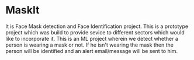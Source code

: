 # MaskIt
It is Face Mask detection and Face Identification project. 
This is a prototype project which was build to provide sevice to different sectors which would like to incorporate it. This is an ML project wherein we detect whether a person is wearing a mask or not. If he isn't wearing the mask then the person will be identified and an alert email/message will be sent to him.
